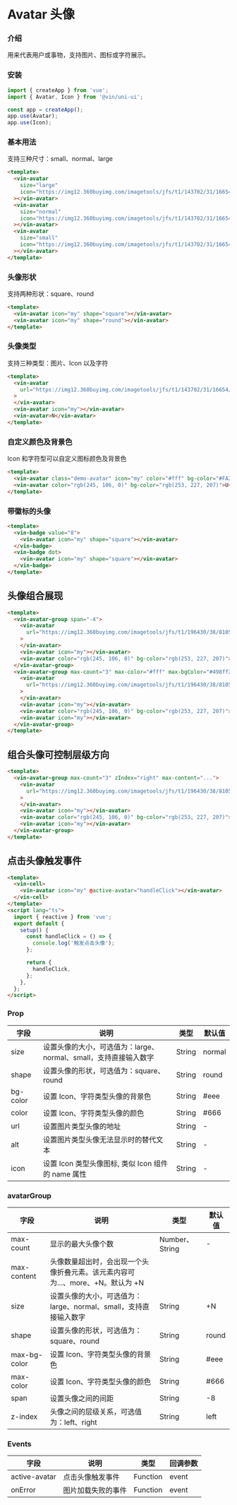# Avatar 头像

### 介绍

用来代表用户或事物，支持图片、图标或字符展示。

### 安装

```javascript
import { createApp } from 'vue';
import { Avatar, Icon } from '@vin/uni-ui';

const app = createApp();
app.use(Avatar);
app.use(Icon);
```

### 基本用法

支持三种尺寸：small、normal、large

```html
<template>
  <vin-avatar
    size="large"
    icon="https://img12.360buyimg.com/imagetools/jfs/t1/143702/31/16654/116794/5fc6f541Edebf8a57/4138097748889987.png"
  ></vin-avatar>
  <vin-avatar
    size="normal"
    icon="https://img12.360buyimg.com/imagetools/jfs/t1/143702/31/16654/116794/5fc6f541Edebf8a57/4138097748889987.png"
  ></vin-avatar>
  <vin-avatar
    size="small"
    icon="https://img12.360buyimg.com/imagetools/jfs/t1/143702/31/16654/116794/5fc6f541Edebf8a57/4138097748889987.png"
  ></vin-avatar>
</template>
```

### 头像形状

支持两种形状：square、round

```html
<template>
  <vin-avatar icon="my" shape="square"></vin-avatar>
  <vin-avatar icon="my" shape="round"></vin-avatar>
</template>
```

### 头像类型

支持三种类型：图片、Icon 以及字符

```html
<template>
  <vin-avatar
    url="https://img12.360buyimg.com/imagetools/jfs/t1/143702/31/16654/116794/5fc6f541Edebf8a57/4138097748889987.png"
  >
  </vin-avatar>
  <vin-avatar icon="my"></vin-avatar>
  <vin-avatar>N</vin-avatar>
</template>
```

### 自定义颜色及背景色

Icon 和字符型可以自定义图标颜色及背景色

```html
<template>
  <vin-avatar class="demo-avatar" icon="my" color="#fff" bg-color="#FA2C19"></vin-avatar>
  <vin-avatar color="rgb(245, 106, 0)" bg-color="rgb(253, 227, 207)">U</vin-avatar>
</template>
```

### 带徽标的头像

```html
<template>
  <vin-badge value="8">
    <vin-avatar icon="my" shape="square"></vin-avatar>
  </vin-badge>
  <vin-badge dot>
    <vin-avatar icon="my" shape="square"></vin-avatar>
  </vin-badge>
</template>
```

## 头像组合展现

```html
<template>
  <vin-avatar-group span="-4">
    <vin-avatar
      url="https://img12.360buyimg.com/imagetools/jfs/t1/196430/38/8105/14329/60c806a4Ed506298a/e6de9fb7b8490f38.png"
    >
    </vin-avatar>
    <vin-avatar icon="my"></vin-avatar>
    <vin-avatar color="rgb(245, 106, 0)" bg-color="rgb(253, 227, 207)">U</vin-avatar>
  </vin-avatar-group>
  <vin-avatar-group max-count="3" max-color="#fff" max-bgColor="#498ff2">
    <vin-avatar
      url="https://img12.360buyimg.com/imagetools/jfs/t1/196430/38/8105/14329/60c806a4Ed506298a/e6de9fb7b8490f38.png"
    >
    </vin-avatar>
    <vin-avatar icon="my"></vin-avatar>
    <vin-avatar color="rgb(245, 106, 0)" bg-color="rgb(253, 227, 207)">U</vin-avatar>
    <vin-avatar icon="my"></vin-avatar>
  </vin-avatar-group>
</template>
```

## 组合头像可控制层级方向

```html
<template>
  <vin-avatar-group max-count="3" zIndex="right" max-content="...">
    <vin-avatar
      url="https://img12.360buyimg.com/imagetools/jfs/t1/196430/38/8105/14329/60c806a4Ed506298a/e6de9fb7b8490f38.png"
    >
    </vin-avatar>
    <vin-avatar icon="my"></vin-avatar>
    <vin-avatar color="rgb(245, 106, 0)" bg-color="rgb(253, 227, 207)">U</vin-avatar>
    <vin-avatar icon="my"></vin-avatar>
  </vin-avatar-group>
</template>
```

## 点击头像触发事件

```html
<template>
  <vin-cell>
    <vin-avatar icon="my" @active-avatar="handleClick"></vin-avatar>
  </vin-cell>
</template>
<script lang="ts">
  import { reactive } from 'vue';
  export default {
    setup() {
      const handleClick = () => {
        console.log('触发点击头像');
      };

      return {
        handleClick,
      };
    },
  };
</script>
```

### Prop

| 字段     | 说明                                                             | 类型   | 默认值 |
| -------- | ---------------------------------------------------------------- | ------ | ------ |
| size     | 设置头像的大小，可选值为：large、normal、small，支持直接输入数字 | String | normal |
| shape    | 设置头像的形状，可选值为：square、round                          | String | round  |
| bg-color | 设置 Icon、字符类型头像的背景色                                  | String | #eee   |
| color    | 设置 Icon、字符类型头像的颜色                                    | String | #666   |
| url      | 设置图片类型头像的地址                                           | String | -      |
| alt      | 设置图片类型头像无法显示时的替代文本                             | String | -      |
| icon     | 设置 Icon 类型头像图标, 类似 Icon 组件的 name 属性               | String | -      |

### avatarGroup

| 字段         | 说明                                                                           | 类型           | 默认值 |
| ------------ | ------------------------------------------------------------------------------ | -------------- | ------ |
| max-count    | 显示的最大头像个数                                                             | Number、String | -      |
| max-content  | 头像数量超出时，会出现一个头像折叠元素。该元素内容可为...、more、+N。默认为 +N |
| size         | 设置头像的大小，可选值为：large、normal、small，支持直接输入数字               | String         | +N     |
| shape        | 设置头像的形状，可选值为：square、round                                        | String         | round  |
| max-bg-color | 设置 Icon、字符类型头像的背景色                                                | String         | #eee   |
| max-color    | 设置 Icon、字符类型头像的颜色                                                  | String         | #666   |
| span         | 设置头像之间的间距                                                             | String         | -8     |
| z-index      | 头像之间的层级关系，可选值为：left、right                                      | String         | left   |

### Events

| 字段          | 说明               | 类型     | 回调参数 |
| ------------- | ------------------ | -------- | -------- |
| active-avatar | 点击头像触发事件   | Function | event    |
| onError       | 图片加载失败的事件 | Function | event    |
